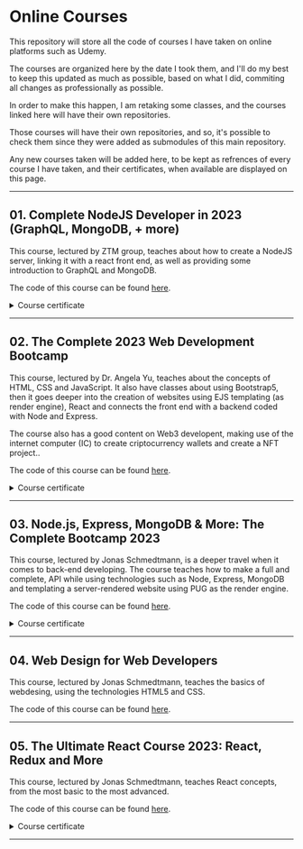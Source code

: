 # Online Courses

This repository will store all the code of courses I have taken on online platforms such as Udemy.

The courses are organized here by the date I took them, and I'll do my best to keep this updated as much as possible, based on what I did, commiting all changes as professionally as possible.

In order to make this happen, I am retaking some classes, and the courses linked here will have their own repositories.

Those courses will have their own repositories, and so, it's possible to check them since they were added as submodules of this main repository.

Any new courses taken will be added here, to be kept as refrences of every course I have taken, and their certificates, when available are displayed on this page.

<hr>

## 01. Complete NodeJS Developer in 2023 (GraphQL, MongoDB, + more)

This course, lectured by ZTM group, teaches about how to create a NodeJS server, linking it with a react front end, as well as providing some introduction to GraphQL and MongoDB.

The code of this course can be found [here](https://github.com/vonschappler/ZTM-NodeJSDev-2023).

<details>
<summary>Course certificate</summary>
<img src='https://udemy-certificate.s3.amazonaws.com/image/UC-8c61182b-231d-4892-8729-0f93e5afb5dc.jpg' alt='Course certificate'>
</details>
<hr>

## 02. The Complete 2023 Web Development Bootcamp

This course, lectured by Dr. Angela Yu, teaches about the concepts of HTML, CSS and JavaScript. It also have classes about using Bootstrap5, then it goes deeper into the creation of websites using EJS templating (as render engine), React and connects the front end with a backend coded with Node and Express.

The course also has a good content on Web3 developent, making use of the internet computer (IC) to create criptocurrency wallets and create a NFT project..

The code of this course can be found [here](https://github.com/vonschappler/Web-Bootcamp.git).

<details>
<summary>Course certificate</summary>
<img src='https://udemy-certificate.s3.amazonaws.com/image/UC-3a2d1bc4-7bcd-41b1-bcaa-f85fd600f84f.jpg' alt='Course certificate'>
</details>
<hr>

## 03. Node.js, Express, MongoDB & More: The Complete Bootcamp 2023

This course, lectured by Jonas Schmedtmann, is a deeper travel when it comes to back-end developing. The course teaches how to make a full and complete, API while using technologies such as Node, Express, MongoDB and templating a server-rendered website using PUG as the render engine.

The code of this course can be found [here](https://github.com/vonschappler/Node-Express-MongoDB-2023.git).

<details>
<summary>Course certificate</summary>
<img src='https://udemy-certificate.s3.amazonaws.com/image/UC-6f788ea7-7324-4778-a89c-ee781d3746b2.jpg' alt='Course certificate'>
</details>
<hr>

## 04. Web Design for Web Developers

This course, lectured by Jonas Schmedtmann, teaches the basics of webdesing, using the technologies HTML5 and CSS.

The code of this course can be found [here](https://github.com/vonschappler/Web-Design-HTML5-css).

<hr>

## 05. The Ultimate React Course 2023: React, Redux and More

This course, lectured by Jonas Schmedtmann, teaches React concepts, from the most basic to the most advanced.

The code of this course can be found [here](https://github.com/vonschappler/Ultimate-React).

<details>
<summary>Course certificate</summary>
<img src='https://udemy-certificate.s3.amazonaws.com/image/UC-b42e34b5-a46f-4b06-b2ae-d35998212449.jpg?v=1706402934000' alt='Course certificate'>
</details>
<hr>
